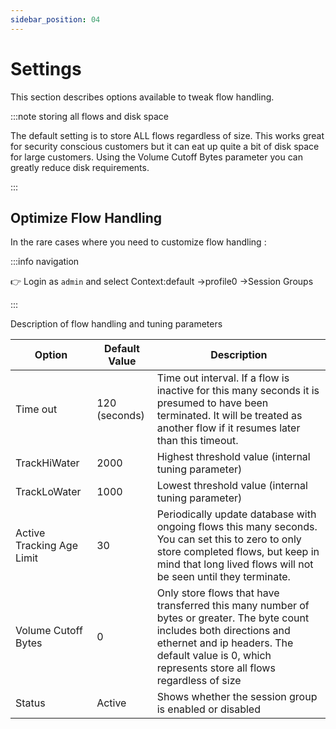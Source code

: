 ```yaml
---
sidebar_position: 04
---
```


# Settings

This section describes options available to tweak flow handling.

:::note storing all flows and disk space 

The default setting is to store ALL flows regardless of size. This works great for security conscious customers but it can eat up quite a bit of disk space for large customers.  Using the Volume Cutoff Bytes parameter you can greatly reduce disk requirements. 

:::


## Optimize Flow Handling

In the rare cases where you need to customize flow handling :

:::info navigation

:point_right: Login as `admin` and select Context:default &rarr;profile0 &rarr;Session
Groups

:::

Description of flow handling and tuning parameters

| Option                    | Default Value | Description  |
| ------------------------- | ------------- | ------- |
| Time out                  | 120 (seconds) | Time out interval. If a flow is inactive for this many seconds it is presumed to have been terminated. It will be treated as another flow if it resumes later than this timeout. |
| TrackHiWater              | 2000          | Highest threshold value (internal tuning parameter)  |
| TrackLoWater              | 1000          | Lowest threshold value (internal tuning parameter)  |
| Active Tracking Age Limit | 30            | Periodically update database with ongoing flows this many seconds. You can set this to zero to only store completed flows, but keep in mind that long lived flows will not be seen until they terminate.   |
| Volume Cutoff Bytes       | 0             | Only store flows that have transferred this many number of bytes or greater. The byte count includes both directions and ethernet and ip headers. The default value is 0, which represents store all flows regardless of size |
| Status                    | Active        | Shows whether the session group is enabled or disabled |
